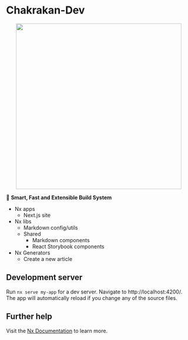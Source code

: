 # Chakrakan-Dev

<p style="text-align: center;"><img src="https://raw.githubusercontent.com/nrwl/nx/master/images/nx-logo.png" width="450"></p>

🔎 **Smart, Fast and Extensible Build System**

- Nx apps
  - Next.js site
- Nx libs
  - Markdown config/utils
  - Shared
    - Markdown components
    - React Storybook components
- Nx Generators
  - Create a new article

## Development server

Run `nx serve my-app` for a dev server. Navigate to http://localhost:4200/. The app will automatically reload if you change any of the source files.

## Further help

Visit the [Nx Documentation](https://nx.dev) to learn more.
